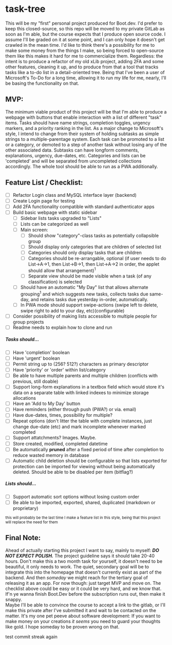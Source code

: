# task-tree
This will be my "first" personal project produced for Boot.dev. I'd prefer to keep this closed-source, so this repo will be moved to my private GitLab as soon as I'm able, but the course expects that I produce open source code. I assume I'll be graded on it at some point, and I can only hope it doesn't get crawled in the mean time. I'd like to think there's a possibility for me to make some money from the things I make, so being forced to open-source them like this makes it hard for me to commercialize them. Regardless: the intent is to produce a refactor of my old xLib project, adding 2FA and some other features, cleaning it up, and to produce from that a tool that tracks tasks like a to-do list in a detail-oriented tree. Being that I've been a user of Microsoft's To-Do for a long time, allowing it to run my life for me, nearly, I'll be basing the functionality on that.

## MVP:
The minimum viable product of this project will be that I'm able to produce a webpage with buttons that enable interaction with a list of different "task" items. Tasks should have name strings, completion toggles, urgency markers, and a priority ranking in the list. As a major change to Microsoft's style, I intend to change from their system of holding subtasks as simple strings to a multiple-parentage system. Each task can be promoted to a list or a category, or demoted to a step of another task without losing any of the other associated data. Subtasks can have longform comments, explanations, urgency, due-dates, etc. Categories and lists can be 'completed' and will be separated from uncompleted collections accordingly. The whole tool should be able to run as a PWA additionally.

## Feature List / Checklist:
- [ ] Refactor Login class and MySQL interface layer (backend)
- [ ] Create Login page for testing
- [ ] Add 2FA functionality compatible with standard authenticator apps
- [ ] Build basic webpage with static sidebar
  - [ ] Sidebar lists tasks upgraded to "Lists"
  - [ ] Lists can be categorized as well
  - [ ] Main screen:
    - [ ] Should show "category"-class tasks as potentially collapsible group
    - [ ] Should display only categories that are children of selected list
    - [ ] Categories should only display tasks that are children
    - [ ] Categories should be re-arrangable, optional (if user needs to do List->A->1, then List->B->1, then List->A->2 in order, the applet should allow that arrangement)<sup>1</sup>
    - [ ] Separate view should be made visible when a task (of any classification) is selected
  - [ ] Should have an automatic "My Day" list that allows alternate grouping<sup>1</sup> and which suggests new tasks, collects tasks due same-day, and retains tasks due yesterday in-order, automatically.
  - [ ] In PWA mode should support swipe-actions (swipe left to delete, swipe right to add to your day, etc)(configurable)
- [ ] Consider possibility of making lists accessible to multiple people for group projects
- [ ] Readme needs to explain how to clone and run

##### Tasks should...
- [ ] Have 'completion' boolean
- [ ] Have 'urgent' boolean
- [ ] Permit string up to (256? 512?) characters as primary descriptor
- [ ] Have 'priority' or 'order' within list/category
- [ ] Be able to have multiple parents and multiple children (conflicts with previous, still doable)
- [ ] Support long-form explanations in a textbox field which would store it's data on a separate table with linked indexes to minimize storage allocations
- [ ] Have an 'Add to My Day' button
- [ ] Have reminders (either through push (PWA?) or via. email)
- [ ] Have due-dates, times, possibility for multiple?
- [ ] Repeat options (don't litter the table with complete instances, just change due-date (etc) and mark incomplete whenever marked completed
- [ ] Support attatchments? Images. Maybe.
- [ ] Store created, modified, completed datetime
- [ ] Be automatically **pruned** after a fixed period of time after completion to reduce wasted memory in database
- [ ] Automatic child deletion should be configurable so that lists exported for protection can be imported for viewing without being automatically deleted. Should be able to be disabled per item (bitflag?)

##### Lists should...
- [ ] Support automatic sort options without losing custom order
- [ ] Be able to be imported, exported, shared, duplicated (markdown or proprietary)

<sub>this will probably be the last time I make a feature list in this style, being that this project will replace the need for them</sub>

## Final Note:
Ahead of actually starting this project I want to say, mainly to myself: ***DO NOT EXPECT POLISH.*** The project guideline says it should take 20-40 hours. Don't make this a two month task for yourself, it doesn't need to be beautiful, it only needs to work. The quiet, secondary goal will be to integrate this into the homepage that doesn't currently exist as part of the backend. And then *someday* we might reach for the tertiary goal of releasing it as an app. For now though: just target MVP and move on. The checklist above could be easy or it could be very hard, and we know that. If'n ye wanna finish Boot.Dev before the subscription runs out, then make it snappy.  
Maybe I'll be able to convince the course to accept a link to the gitlab, or I'll make this private after I've submitted it and wait to be contacted on the matter. It's my one pet peeve about software development: If you want to make money on your creations *it seems* you need to guard your thoughts like gold. I hope someday to be proven wrong on that.

test commit streak again
